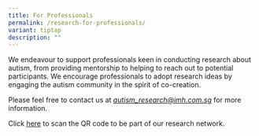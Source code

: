 ```yaml
---
title: For Professionals
permalink: /research-for-professionals/
variant: tiptap
description: ""
---
```

<p>We endeavour to support professionals keen in conducting research about
autism, from providing mentorship to helping to reach out to potential
participants. We encourage professionals to adopt research ideas by engaging
the autism community in the spirit of co-creation.</p>
<p>Please feel free to contact us at <em><a href="mailto:autism_research@imh.com.sg" rel="noopener noreferrer nofollow" target="_blank">autism_research@imh.com.sg</a></em> for
more information.</p>
<p>Click <a href="asdcollaborative.sg/register-your-interest-here/" rel="noopener nofollow" target="_blank">here</a> to
scan the QR code to be part of our research network.</p>